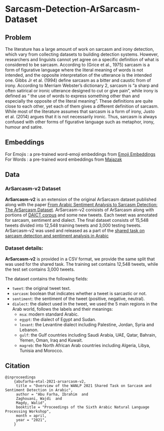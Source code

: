 # Sarcasm-Detection-ArSarcasm-Dataset
## Problem
The literature has a large amount of work on sarcasm and irony detection, which vary from collecting datasets to building detection systems. However, researchers and linguists cannot yet agree on a specific definition of what is considered to be sarcasm. According to (Grice et al., 1975) sarcasm is a form of figurative language where the literal meaning of words is not intended, and the opposite interpretation of the utterance is the intended one. Gibbs Jr et al. (1994) define sarcasm as a bitter and caustic from of irony. According to Merriam Webster’s dictionary 2, sarcasm is “a sharp and often satirical or ironic utterance designed to cut or give pain”, while irony is defined as “ the use of words to express something other than and especially the opposite of the literal meaning”. These definitions are quite close to each other, yet each of them gives a different definition of sarcasm. While most of the literature assumes that sarcasm is a form of irony, Justo et al. (2014) argues that it is not necessarily ironic. Thus, sarcasm is always confused with other forms of figurative language such as metaphor, irony, humour and satire.

## Embeddings
For Emojis : a pre-trained word-emoji embeddings from  <a href="https://github.com/uclnlp/emoji2vec">Emoji Embeddings</a>
For Words : a pre-trained word embeddings from  <a href="http://mazajak.inf.ed.ac.uk:8000/">Majazak</a>

## Data
### ArSarcasm-v2 Dataset

**ArSarcasm-v2** is an extension of the original ArSarcasm dataset published along with the paper [From Arabic Sentiment Analysis to Sarcasm Detection: The ArSarcasm Dataset](https://www.aclweb.org/anthology/2020.osact-1.5/). ArSarcasm-v2 conisists of ArSarcasm along with portions of [DAICT corpus](https://www.aclweb.org/anthology/2020.lrec-1.768/) and some new tweets. Each tweet was annotated for sarcasm, sentiment and dialect. The final dataset consists of 15,548 tweets divided into 12,548 training tweets and 3,000 testing tweets. ArSarcasm-v2 was used and released as a part of the [shared task on sarcasm detection and sentiment analysis in Arabic](https://sites.google.com/view/ar-sarcasm-sentiment-detection/)

### Dataset details:
**ArSarcasm-v2** is provided in a CSV format, we provide the same split that was used for the shared task. The training set contains 12,548 tweets, while the test set contains 3,000 tweets.

The dataset contains the following fields:
* `tweet`: the original tweet text.
* `sarcasm`: boolean that indicates whether a tweet is sarcastic or not.
* `sentiment`: the sentiment of the tweet (positive, negative, neutral).
* `dialect`: the dialect used in the tweet, we used the 5 main regions in the Arab world, follows the labels and their meanings:
  * `msa`: modern standard Arabic.
  * `egypt`: the dialect of Egypt and Sudan.
  * `levant`: the Levantine dialect including Palestine, Jordan, Syria and Lebanon.
  * `gulf`: the Gulf countries including Saudi Arabia, UAE, Qatar, Bahrain, Yemen, Oman, Iraq and Kuwait.
  * `magreb`: the North African Arab countries including Algeria, Libya, Tunisia and Morocco.


## Citation

```
@inproceedings
    {abufarha-etal-2021-arsarcasm-v2,
     title = "Overview of the WANLP 2021 Shared Task on Sarcasm and Sentiment Detection in Arabic",
     author = "Abu Farha, Ibrahim  and
     Zaghouani, Wajdi  and
     Magdy, Walid",
     booktitle = "Proceedings of the Sixth Arabic Natural Language Processing Workshop",
     month = april,
     year = "2021",
    }

```
